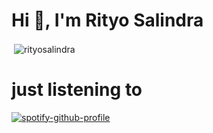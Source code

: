 <h1 align="left">Hi 👋, I'm Rityo Salindra</h1>



<p align="left">
</p>

<p>&nbsp;<img align="center" src="https://github-readme-stats.vercel.app/api?username=rityosalindra&show_icons=true&locale=en" alt="rityosalindra" /></p>

<h1 align="left">just listening to</h1>

[![spotify-github-profile](https://spotify-github-profile.vercel.app/api/view?uid=elcm9z0at9m6bk6pbkdl8hswd&cover_image=true&theme=default&show_offline=false&background_color=121212&interchange=false&bar_color=53b14f&bar_color_cover=true)](https://github.com/kittinan/spotify-github-profile)
